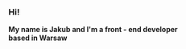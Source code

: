 <h3>Hi!</h3>  <strong>My name is Jakub and I'm a front - end developer <br>based in Warsaw</strong><br>


